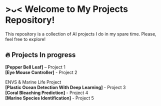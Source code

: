 # >ᴗ< Welcome to My Projects Repository!

This repository is a collection of AI projects I do in my spare time.
Please, feel free to explore!


## 🔥 Projects In progress  
**[Pepper Bell Leaf]** – Project 1                                                                                   
**[Eye Mouse Controller]** - Project 2               

ENVS & Marine Life Project                                                                                                      
**[Plastic Ocean Detection With Deep Learning]** - Project 3   
**[Coral Bleaching Prediction]** - Project 4                                                                                    
**[Marine Species Identification]** - Project 5



